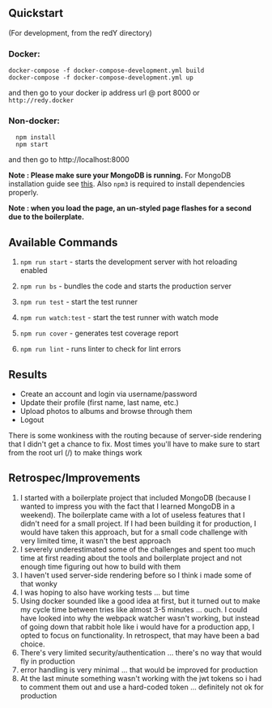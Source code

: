 ## Quickstart

(For development, from the redY directory)

### Docker:
```
docker-compose -f docker-compose-development.yml build
docker-compose -f docker-compose-development.yml up
```
and then go to your docker ip address url @ port 8000
or
`http://redy.docker`

### Non-docker:
```
  npm install
  npm start
```
and then go to http://localhost:8000

**Note : Please make sure your MongoDB is running.** For MongoDB installation guide see [this](https://docs.mongodb.org/v3.0/installation/). Also `npm3` is required to install dependencies properly.

**Note : when you load the page, an un-styled page flashes for a second due to the boilerplate.**

## Available Commands

1. `npm run start` - starts the development server with hot reloading enabled

2. `npm run bs` - bundles the code and starts the production server

3. `npm run test` - start the test runner

4. `npm run watch:test` - start the test runner with watch mode

5. `npm run cover` - generates test coverage report

6. `npm run lint` - runs linter to check for lint errors

## Results

- Create an account and login via username/password
- Update their profile (first name, last name, etc.)
- Upload photos to albums and browse through them
- Logout

There is some wonkiness with the routing because of server-side rendering that I didn't get a chance to fix. Most times you'll have to make sure to start from the root url (/) to make things work

## Retrospec/Improvements

1. I started with a boilerplate project that included MongoDB (because I wanted to impress you with the fact that I learned MongoDB in a weekend). The boilerplate came with a lot of useless features that I didn't need for a small project. If I had been building it for production, I would have taken this approach, but for a small code challenge with very limited time, it wasn't the best approach
1. I severely underestimated some of the challenges and spent too much time at first reading about the tools and boilerplate project and not enough time figuring out how to build with them
1. I haven't used server-side rendering before so I think i made some of that wonky
1. I was hoping to also have working tests ... but time
1. Using docker sounded like a good idea at first, but it turned out to make my cycle time between tries like almost 3-5 minutes ... ouch. I could have looked into why the webpack watcher wasn't working, but instead of going down that rabbit hole like i would have for a production app, I opted to focus on functionality. In retrospect, that may have been a bad choice.
1. There's very limited security/authentication ... there's no way that would fly in production
1. error handling is very minimal ... that would be improved for production
1. At the last minute something wasn't working with the jwt tokens so i had to comment them out and use a hard-coded token ... definitely not ok for production

